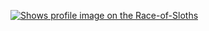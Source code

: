 
[<picture>
    <source media="(prefers-color-scheme: dark)" srcset="https://badge.race-of-sloths.com/0xcrans?theme=dark&wallet=tagtheblockk.near">
    <source media="(prefers-color-scheme: light)" srcset="https://badge.race-of-sloths.com/0xcrans?theme=light&wallet=tagtheblockk.near">
    <img alt="Shows profile image on the Race-of-Sloths" src="https://badge.race-of-sloths.com/0xcrans?wallet=tagtheblockk.near">
</picture>](https://race-of-sloths.com/profile/0xcrans)
